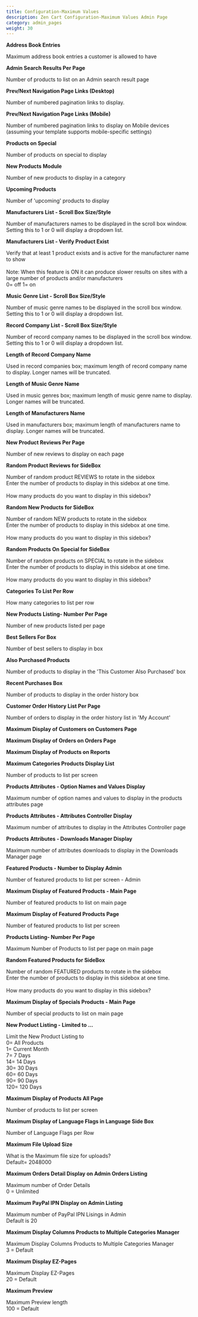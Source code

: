 ```yaml
---
title: Configuration-Maximum Values
description: Zen Cart Configuration-Maximum Values Admin Page
category: admin_pages
weight: 30
---
```


<b>Address Book Entries</b>

<div class='indent'>Maximum address book entries a customer is allowed to have</div>


<b>Admin Search Results Per Page</b>

<div class='indent'>Number of products to list on an Admin search result page</div>


<b>Prev/Next Navigation Page Links (Desktop)</b>

<div class='indent'>Number of numbered pagination links to display.</div>


<b>Prev/Next Navigation Page Links (Mobile)</b>

<div class='indent'>Number of numbered pagination links to display on Mobile devices (assuming your template supports mobile-specific settings)</div>


<b>Products on Special </b>

<div class='indent'>Number of products on special to display</div>


<b>New Products Module</b>

<div class='indent'>Number of new products to display in a category</div>


<b>Upcoming Products </b>

<div class='indent'>Number of 'upcoming' products to display</div>


<b>Manufacturers List - Scroll Box Size/Style</b>

<div class='indent'>Number of manufacturers names to be displayed in the scroll box window. Setting this to 1 or 0 will display a dropdown list.</div>


<b>Manufacturers List - Verify Product Exist</b>

<div class='indent'>Verify that at least 1 product exists and is active for the manufacturer name to show<br /><br />Note: When this feature is ON it can produce slower results on sites with a large number of products and/or manufacturers<br />0= off 1= on</div>


<b>Music Genre List - Scroll Box Size/Style</b>

<div class='indent'>Number of music genre names to be displayed in the scroll box window. Setting this to 1 or 0 will display a dropdown list.</div>


<b>Record Company List - Scroll Box Size/Style</b>

<div class='indent'>Number of record company names to be displayed in the scroll box window. Setting this to 1 or 0 will display a dropdown list.</div>


<b>Length of Record Company Name</b>

<div class='indent'>Used in record companies box; maximum length of record company name to display. Longer names will be truncated.</div>


<b>Length of Music Genre Name</b>

<div class='indent'>Used in music genres box; maximum length of music genre name to display. Longer names will be truncated.</div>


<b>Length of Manufacturers Name</b>

<div class='indent'>Used in manufacturers box; maximum length of manufacturers name to display. Longer names will be truncated.</div>


<b>New Product Reviews Per Page</b>

<div class='indent'>Number of new reviews to display on each page</div>


<b>Random Product Reviews for SideBox</b>

<div class='indent'>Number of random product REVIEWS to rotate in the sidebox<br />Enter the number of products to display in this sidebox at one time.<br /><br />How many products do you want to display in this sidebox?</div>


<b>Random New Products for SideBox</b>

<div class='indent'>Number of random NEW products to rotate in the sidebox<br />Enter the number of products to display in this sidebox at one time.<br /><br />How many products do you want to display in this sidebox?</div>


<b>Random Products On Special for SideBox</b>

<div class='indent'>Number of random products on SPECIAL to rotate in the sidebox<br />Enter the number of products to display in this sidebox at one time.<br /><br />How many products do you want to display in this sidebox?</div>


<b>Categories To List Per Row</b>

<div class='indent'>How many categories to list per row</div>


<b>New Products Listing- Number Per Page</b>

<div class='indent'>Number of new products listed per page</div>


<b>Best Sellers For Box</b>

<div class='indent'>Number of best sellers to display in box</div>


<b>Also Purchased Products</b>

<div class='indent'>Number of products to display in the 'This Customer Also Purchased' box</div>


<b>Recent Purchases Box</b>

<div class='indent'>Number of products to display in the order history box</div>


<b>Customer Order History List Per Page</b>

<div class='indent'>Number of orders to display in the order history list in 'My Account'</div>


<b>Maximum Display of Customers on Customers Page</b>

<div class='indent'></div>


<b>Maximum Display of Orders on Orders Page</b>

<div class='indent'></div>


<b>Maximum Display of Products on Reports</b>

<div class='indent'></div>


<b>Maximum Categories Products Display List</b>

<div class='indent'>Number of products to list per screen</div>


<b>Products Attributes - Option Names and Values Display</b>

<div class='indent'>Maximum number of option names and values to display in the products attributes page</div>


<b>Products Attributes - Attributes Controller Display</b>

<div class='indent'>Maximum number of attributes to display in the Attributes Controller page</div>


<b>Products Attributes - Downloads Manager Display</b>

<div class='indent'>Maximum number of attributes downloads to display in the Downloads Manager page</div>


<b>Featured Products - Number to Display Admin</b>

<div class='indent'>Number of featured products to list per screen - Admin</div>


<b>Maximum Display of Featured Products - Main Page</b>

<div class='indent'>Number of featured products to list on main page</div>


<b>Maximum Display of Featured Products Page</b>

<div class='indent'>Number of featured products to list per screen</div>


<b>Products Listing- Number Per Page</b>

<div class='indent'>Maximum Number of Products to list per page on main page</div>


<b>Random Featured Products for SideBox</b>

<div class='indent'>Number of random FEATURED products to rotate in the sidebox<br />Enter the number of products to display in this sidebox at one time.<br /><br />How many products do you want to display in this sidebox?</div>


<b>Maximum Display of Specials Products - Main Page</b>

<div class='indent'>Number of special products to list on main page</div>


<b>New Product Listing - Limited to ...</b>

<div class='indent'>Limit the New Product Listing to<br />0= All Products<br />1= Current Month<br />7= 7 Days<br />14= 14 Days<br />30= 30 Days<br />60= 60 Days<br />90= 90 Days<br />120= 120 Days</div>


<b>Maximum Display of Products All Page</b>

<div class='indent'>Number of products to list per screen</div>


<b>Maximum Display of Language Flags in Language Side Box</b>

<div class='indent'>Number of Language Flags per Row</div>


<b>Maximum File Upload Size</b>

<div class='indent'>What is the Maximum file size for uploads?<br />Default= 2048000</div>


<b>Maximum Orders Detail Display on Admin Orders Listing</b>

<div class='indent'>Maximum number of Order Details<br />0 = Unlimited</div>


<b>Maximum PayPal IPN Display on Admin Listing</b>

<div class='indent'>Maximum number of PayPal IPN Lisings in Admin<br />Default is 20</div>


<b>Maximum Display Columns Products to Multiple Categories Manager</b>

<div class='indent'>Maximum Display Columns Products to Multiple Categories Manager<br />3 = Default</div>


<b>Maximum Display EZ-Pages</b>

<div class='indent'>Maximum Display EZ-Pages<br />20 = Default</div>


<b>Maximum Preview</b>

<div class='indent'>Maximum Preview length<br />100 = Default</div>


